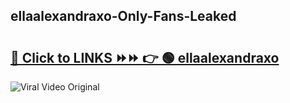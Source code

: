 
 ## ellaalexandraxo-Only-Fans-Leaked

# <h2><a href="https://clipsfans.com/ellaalexandraxo&ref=git">🔗 Click to LINKS ⏩⏩ 👉 🟢 ellaalexandraxo </a></h2>

<a href="https://clipsfans.com/ellaalexandraxo&ref=git" rel="nofollow" data-target="animated-image.originalLink"><img src="https://i.ibb.co.com/xMMVF88/686577567.gif" alt="Viral Video Original" style="max-width: 100%; display: inline-block;" data-target="animated-image.originalImage"></a>
